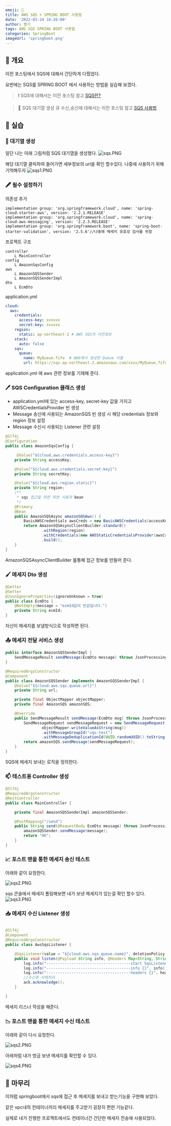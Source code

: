 ```yaml
---
emoji: 👖
title: AWS SQS + SPRING BOOT 사용법
date: '2022-03-24 16:26:00'
author: 쩡기
tags: AWS SQS SPRING BOOT 사용법
categories: SpringBoot
imageUrl: 'springboot.png'
---
```


## 👀 개요

이전 포스팅에서 SQS에 대해서 간단하게 다뤘었다. 

요번에는 SQS를 SPRING BOOT 에서 사용하는 방법을 실습해 보겠다.

> ❗ SQS에 대해서는 이전 포스팅 참고 [SQS란?](https://leesungki.github.io/gatsby-aws-study-sqs/)

> 🦺 SQS 대기열 생성 큐 수신,송신에 대해서는 이전 포스팅 참고 [SQS 사용법](https://leesungki.github.io/gatsby-aws-study-sqs-tuto/)

## 📖 실습

### 💼 대기열 생성 

일단 나는 아래 그림처럼 SQS 대기열을 생성했다.
![sqs.PNG](sqs.PNG)

해당 대기열 클릭하여 들어가면 세부정보의 url을 확인 할수있다.
나중에 사용하기 위해 기억해두자
![sqs1.PNG](sqs1.PNG)
 
### 🖋 필수 설정하기

의존성 추가

```
implementation group: 'org.springframework.cloud', name: 'spring-cloud-starter-aws', version: '2.2.1.RELEASE'
implementation group: 'org.springframework.cloud', name: 'spring-cloud-aws-messaging', version: '2.2.3.RELEASE'
implementation group: 'org.springframework.boot', name: 'spring-boot-starter-validation', version: '2.5.6'//나중에 메세지 유효성 검사를 위함
```
프로젝트 구조
```
controller
    L MainController
config
    L AmazonSqsConfig
aws
    L AmazonSQSSender
    L AmazonSQSSenderImpl
dto
    L EcmDto    
```

application.yml

```yml
cloud:
  aws:
    credentials:
      access-key: xxxxxx
      secret-key: xxxxxx
    region:
      static: ap-northeast-2 # AWS SQS의 리전정보
    stack:
      auto: false
    sqs:
      queue:
        name: MyQueue.fifo	# AWS에서 생성한 Queue 이름
        url: https://sqs.ap-northeast-2.amazonaws.com/xxxx/MyQueue.fifo # 생성한 SQS 큐 url
```

application.yml 에 aws 관련 정보를 기재해 준다.


### 🖊 SQS Configuration 클래스 생성

- application.yml에 있는 access-key, secret-key 값을 가지고 AWSCredentialsProvider 빈 생성
- Message 송신에 사용되는 AmazonSQS 빈 생성 시 해당 credentials 정보와 region 정보 설정
- Message 수신시 사용되는 Listener 관련 설정

```java
@Slf4j
@Configuration
public class AmazonSqsConfig {

	 @Value("${cloud.aws.credentials.access-key}")
    private String accessKey;

    @Value("${cloud.aws.credentials.secret-key}")
    private String secretKey;

    @Value("${cloud.aws.region.static}")
    private String region;
    /**
     * sqs 접근을 위한 위한 사용자 bean
     */
    @Primary
	@Bean
    public AmazonSQSAsync amazonSQSAws() {
        BasicAWSCredentials awsCreds = new BasicAWSCredentials(accessKey, secretKey);
        return AmazonSQSAsyncClientBuilder.standard()
                .withRegion(region)
                .withCredentials(new AWSStaticCredentialsProvider(awsCreds))
                .build();
    }	
}
```
AmazonSQSAsyncClientBuilder 를통해 접근 정보를 만들어 준다.

### 🖌 메세지 Dto 생성
```java
@Getter
@Setter
@JsonIgnoreProperties(ignoreUnknown = true)
public class EcmDto {
	@NotEmpty(message = "ecmId값이 빈값입니다.")
	private String ecmId;
}
```

자신이 메세지를 보낼방식으로 작성하면 된다.

### 📤 메세지 전달 서비스 생성

```java
public interface AmazonSQSSenderImpl {
    SendMessageResult sendMessage(EcmDto message) throws JsonProcessingException;
}
```

```java
@RequiredArgsConstructor
@Component
public class AmazonSQSSender implements AmazonSQSSenderImpl {
    @Value("${cloud.aws.sqs.queue.url}")
    private String url;

    private final ObjectMapper objectMapper;
    private final AmazonSQS amazonSQS;

    @Override
    public SendMessageResult sendMessage(EcmDto msg) throws JsonProcessingException {
        SendMessageRequest sendMessageRequest = new SendMessageRequest(url,
                objectMapper.writeValueAsString(msg))
                .withMessageGroupId("sqs-test")
                .withMessageDeduplicationId(UUID.randomUUID().toString());
        return amazonSQS.sendMessage(sendMessageRequest);
    }
}
```

SQS에 메세지 보내는 로직을 정의한다.

### 📫 테스트용 Controller 생성

```java
@Slf4j
@RequiredArgsConstructor
@RestController
public class MainController {

    private final AmazonSQSSenderImpl amazonSQSSender;

    @PostMapping("/send")
    public String send(@RequestBody EcmDto message) throws JsonProcessingException {
        amazonSQSSender.sendMessage(message);
        return "OK";
    }
}
```

### 📈 포스트 맨을 통한 메세지 송신 테스트

아래와 같이 요청한다.

![sqs2.PNG](sqs2.PNG)

sqs 콘솔에서 메세지 폴링해보면 내가 보낸 메세지가 있는걸 확인 할수 있다.
![sqs3.PNG](sqs3.PNG)
 
### 📥 메세지 수신 Listener 생성 

```java

@Slf4j
@Component
@RequiredArgsConstructor
public class AwsSqsListener {

	@SqsListener(value = "${cloud.aws.sqs.queue.name}", deletionPolicy = SqsMessageDeletionPolicy.NEVER)
	public void listen(@Payload String info, @Headers Map<String, String> headers, Acknowledgment ack) {
		log.info("-------------------------------------start SqsListener");
		log.info("-------------------------------------info {}", info);
		log.info("-------------------------------------headers {}", headers);
        //수신후 삭제처리
		ack.acknowledge();
	}

}
```
메세지 리스너 작성을 해준다.

### 📉 포스트 맨을 통한 메세지 수신 테스트

아래와 같이 다시 요청한다.
  
![sqs2.PNG](sqs2.PNG)


아래처럼 내가 방금 보낸 메세지를 확인할 수 있다.

![sqs4.PNG](sqs4.PNG)


## 📢 마무리

이처럼 springboot에서 sqs에 접근 후 메세지를 보내고 받는기능을 구현해 보았다. 

같은 vpc내의 컨테이너끼리 메세지를 주고받기 굉장히 편한 기능같다.

실제로 내가 진행한 프로젝트에서도 컨테이너간 간단한 메세지 전송에 사용되었다.

```toc

```
